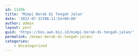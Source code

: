 ```yaml
---
id: 11456
title: 'Mimpi Berak Di Tengah Jalan'
date: '2022-07-31T06:11:54+00:00'
author: admin
layout: post
guid: 'https://bos.awn.biz.id/mimpi-berak-di-tengah-jalan/'
permalink: /mimpi-berak-di-tengah-jalan/
categories:
    - Uncategorized
---
```



